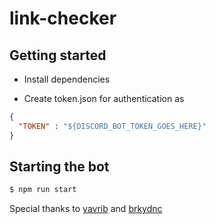 # link-checker

## Getting started

- Install dependencies

- Create token.json for authentication as

```json
{
  "TOKEN" : "${DISCORD_BOT_TOKEN_GOES_HERE}"
}
```

## Starting the bot

```sh
$ npm run start
```

Special thanks to [yavrib](https://github.com/yavrib) and [brkydnc](https://github.com/brkydnc)